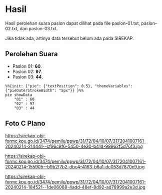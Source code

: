 # Hasil

Hasil perolehan suara paslon dapat dilihat pada file paslon-01.txt, paslon-02.txt, dan paslon-03.txt.

Jika tidak ada, artinya data tersebut belum ada pada SIREKAP.

## Perolehan Suara

 * Paslon 01: **60**.
 * Paslon 02: **97**.
 * Paslon 03: **44**.

```mermaid
%%{init: {"pie": {"textPosition": 0.5}, "themeVariables": {"pieOuterStrokeWidth": "5px"}} }%%
pie showData
    "01" : 60
    "02" : 97
    "03" : 44
```
## Foto C Plano

https://sirekap-obj-formc.kpu.go.id/3474/pemilu/ppwp/31/72/04/10/07/3172041007161-20240214-214441--cf96c9f6-5450-4e30-b41d-99962f5d76f3.jpg

https://sirekap-obj-formc.kpu.go.id/3474/pemilu/ppwp/31/72/04/10/07/3172041007161-20240214-155905--b9b2f7b2-dbc4-4163-b6a1-dc053d7870e9.jpg

https://sirekap-obj-formc.kpu.go.id/3474/pemilu/ppwp/31/72/04/10/07/3172041007161-20240214-184521--1de06068-4add-48ef-8d92-ad78999a2e3d.jpg
